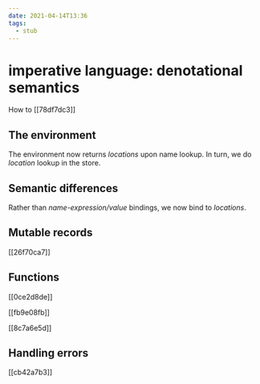 ```yaml
---
date: 2021-04-14T13:36
tags: 
  - stub
---
```


# imperative language: denotational semantics

How to [[78df7dc3]] 

## The environment

The environment now returns *locations* upon name lookup. In turn, we do *location* lookup in the store.

## Semantic differences

Rather than *name-expression/value* bindings, we now bind to *locations*.

## Mutable records

[[26f70ca7]]

## Functions

[[0ce2d8de]]

[[fb9e08fb]]

[[8c7a6e5d]]

## Handling errors

[[cb42a7b3]]
